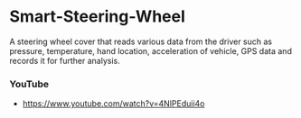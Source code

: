 # Smart-Steering-Wheel
A steering wheel cover that reads various data from the driver such as pressure, temperature, hand location, acceleration of vehicle, GPS data and records it for further analysis.

### YouTube
* https://www.youtube.com/watch?v=4NlPEduii4o
